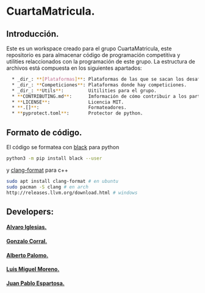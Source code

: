# CuartaMatricula.

## Introducción.
Este es un workspace creado para el grupo CuartaMatricula, este repositorio es para almacenar código de programación competitiva y utilities relaccionados con la programación de este grupo. La estructura de archivos está compuesta en los siguientes apartados:
```bash
  * _dir_: **[Plataformas]**: Plataformas de las que se sacan los desafíos.
  * _dir_: **Competiciones**: Plataformas donde hay competiciones.
  * _dir_: **Utils**:         Uitilities para el grupo.
  * **CONTRIBUTING.md**:      Imformación de cómo contribuir a los participantes.
  * **LICENSE**:              Licencia MIT.
  * **.[]**:                  Formateadores.
  * **pyprotect.toml**:       Protector de python.
```  
## Formato de código.
El código se formatea con [black](https://github.com/psf/) para python
```bash
python3 -m pip install black --user
```
y [clang-format](https://clang.llvm.org/docs/ClangFormat.html) para c++
```bash
sudo apt install clang-format # en ubuntu
sudo pacman -S clang # en arch
http://releases.llvm.org/download.html # windows
```

## Developers:
#### [Alvaro Iglesias.](https://github.com/t4rmo)
#### [Gonzalo Corral.](https://github.com/augur97)
#### [Alberto Palomo.](https://github.com/iTzAlver)
#### [Luis Miguel Moreno.](https://github.com/)
#### [Juan Pablo Espartosa.](https://github.com/JuanPabloEs)

